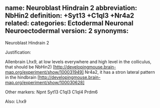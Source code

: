 name: Neuroblast Hindrain 2
abbreviation: NbHin2
definition: +Syt13 +C1ql3 +Nr4a2
related: 
categories: Ectodermal Neuronal Neuroectodermal
version: 2
synonyms:
---

Neuroblast Hindrain 2

Justification:

Allenbrain
Lhx9, at low levels everywhere and high level in the colliculus, that should be NbHin2)
[http://developingmouse.brain-map.org/experiment/show/100031949]
Nr4a2, it has a stron lateral pattern in the hindbrain
[http://developingmouse.brain-map.org/experiment/show/100030628]


Other markers:
Npnt
Syt13
C1ql3
C1ql4
Prdm6

Also:
Lhx9